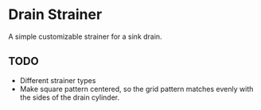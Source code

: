 # Drain Strainer

A simple customizable strainer for a sink drain.

## TODO

* Different strainer types
* Make square pattern centered, so the grid pattern matches evenly with the
  sides of the drain cylinder.
